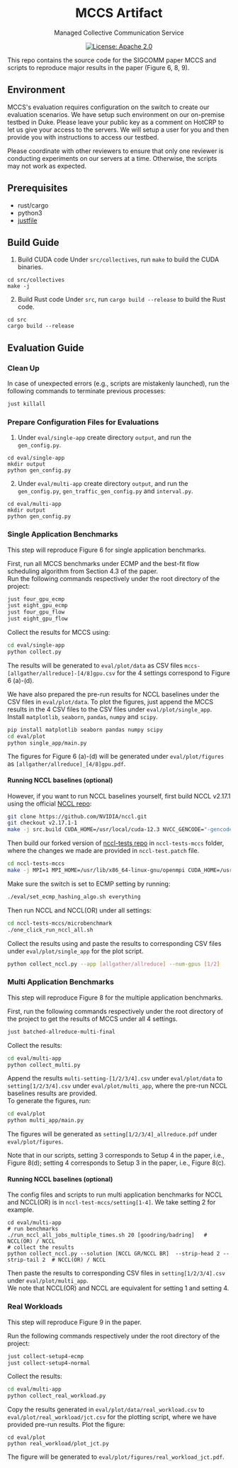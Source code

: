 <h1 align="center">
MCCS Artifact
</h1>
<p align="center">Managed Collective Communication Service</p>
<p align="center">
<a href="./LICENSE">
<img src="https://img.shields.io/badge/license-Apache_2.0-blue.svg" alt="License: Apache 2.0">
</a>
</p>

This repo contains the source code for the SIGCOMM paper MCCS and scripts to reproduce major results in the paper (Figure 6, 8, 9).

## Environment
MCCS's evaluation requires configuration on the switch to create our evaluation scenarios. We have setup such environment on our on-premise testbed in Duke. Please leave your public key as a comment on HotCRP to let us give your access to the servers. We will setup a user for you and then provide you with instructions to access our testbed. 

Please coordinate with other reviewers to ensure that only one reviewer is conducting experiments on our servers at a time. Otherwise, the scripts may not work as expected.

## Prerequisites
- rust/cargo
- python3
- [justfile](https://github.com/casey/just)


## Build Guide
1. Build CUDA code
Under `src/collectives`, run `make` to build the CUDA binaries.
```
cd src/collectives
make -j 
```
2. Build Rust code
Under `src`, run `cargo build --release` to build the Rust code.
```
cd src
cargo build --release
```

## Evaluation Guide
### Clean Up
In case of unexpected errors (e.g., scripts are mistakenly launched), run the following commands to terminate previous processes:
```bash
just killall
```

### Prepare Configuration Files for Evaluations
1. Under `eval/single-app` create directory `output`, and run the `gen_config.py`.
```
cd eval/single-app
mkdir output
python gen_config.py
```

2. Under `eval/multi-app` create directory `output`, and run the `gen_config.py`, `gen_traffic_gen_config.py` and `interval.py`.
```
cd eval/multi-app
mkdir output
python gen_config.py
```

### Single Application Benchmarks
This step will reproduce Figure 6 for single application benchmarks.

First, run all MCCS benchmarks under ECMP and the best-fit flow scheduling algorithm from Section 4.3 of the paper.   
Run the following commands respectively under the root directory of the project:
```bash
just four_gpu_ecmp
just eight_gpu_ecmp 
just four_gpu_flow
just eight_gpu_flow
```
Collect the results for MCCS using:
```bash
cd eval/single-app
python collect.py
```
The results will be generated to `eval/plot/data` as CSV files `mccs-[allgather/allreduce]-[4/8]gpu.csv` for the 4 settings correspond to Figure 6 (a)-(d). 

We have also prepared the pre-run results for NCCL baselines under the CSV files in `eval/plot/data`. 
To plot the figures, just append the MCCS results in the 4 CSV files to the CSV files under `eval/plot/single_app`. Install `matplotlib`, `seaborn`, `pandas`, `numpy` and `scipy`.
```bash
pip install matplotlib seaborn pandas numpy scipy
cd eval/plot
python single_app/main.py
```
The figures for Figure 6 (a)-(d) will be generated under `eval/plot/figures` as `[allgather/allreduce]_[4/8]gpu.pdf`.

#### Running NCCL baselines (optional)
However, if you want to run NCCL baselines yourself, first build NCCL v2.17.1 using the official [NCCL repo](https://github.com/NVIDIA/nccl/tree/v2.17.1-1):
```bash
git clone https://github.com/NVIDIA/nccl.git
git checkout v2.17.1-1
make -j src.build CUDA_HOME=/usr/local/cuda-12.3 NVCC_GENCODE="-gencode=arch=compute_86,code=sm_86"
```

Then build our forked version of [nccl-tests repo](https://github.com/NVIDIA/nccl-tests.git) in `nccl-tests-mccs` folder, where the changes we made are provided in `nccl-test.patch` file.
```bash
cd nccl-tests-mccs
make -j MPI=1 MPI_HOME=/usr/lib/x86_64-linux-gnu/openmpi CUDA_HOME=/usr/local/cuda-12.3 NCCL_HOME=[path to NCCL v2.17.1 library just built]
```

Make sure the switch is set to ECMP setting by running:
```bash
./eval/set_ecmp_hashing_algo.sh everything
``` 

Then run NCCL and NCCL(OR) under all settings:
```bash
cd nccl-tests-mccs/microbenchmark
./one_click_run_nccl_all.sh
```

Collect the results using and paste the results to corresponding CSV files under `eval/plot/single_app` for the plot script.
```bash
python collect_nccl.py --app [allgather/allreduce] --num-gpus [1/2]
```

### Multi Application Benchmarks
This step will reproduce Figure 8 for the multiple application benchmarks.

First, run the following commands respectively under the root directory of the project to get the results of MCCS under all 4 settings. 
```bash
just batched-allreduce-multi-final
```
Collect the results:
```bash
cd eval/multi-app
python collect_multi.py
```
Append the results `multi-setting-[1/2/3/4].csv` under `eval/plot/data` to `setting[1/2/3/4].csv` under `eval/plot/multi_app`, where the pre-run NCCL baselines results are provided.   
To generate the figures, run:
```bash
cd eval/plot
python multi_app/main.py
```
The figures will be generated as `setting[1/2/3/4]_allreduce.pdf` under `eval/plot/figures`.

Note that in our scripts, setting 3 corresponds to Setup 4 in the paper, i.e., Figure 8(d); setting 4 corresponds to Setup 3 in the paper, i.e., Figure 8(c). 

#### Running NCCL baselines (optional)
The config files and scripts to run multi application benchmarks for NCCL and NCCL(OR) is in `nccl-test-mccs/setting[1-4]`. We take setting 2 for example.
```
cd eval/multi-app
# run benchmarks
./run_nccl_all_jobs_multiple_times.sh 20 [goodring/badring]   # NCCL(OR) / NCCL
# collect the results
python collect_nccl.py --solution [NCCL GR/NCCL BR]  --strip-head 2 --strip-tail 2  # NCCL(OR) / NCCL
```
Then paste the results to corresponding CSV files in `setting[1/2/3/4].csv` under `eval/plot/multi_app`.   
We note that NCCL(OR) and NCCL are equivalent for setting 1 and setting 4.


### Real Workloads
This step will reproduce Figure 9 in the paper.

Run the following commands respectively under the root directory of the project:
```bash
just collect-setup4-ecmp
just collect-setup4-normal
```
Collect the results:
```bash
cd eval/multi-app
python collect_real_workload.py
```
Copy the results generated in `eval/plot/data/real_workload.csv` to `eval/plot/real_workload/jct.csv` for the plotting script, where we have provided pre-run results. Plot the figure:
```
cd eval/plot
python real_workload/plot_jct.py
```
The figure will be generated to `eval/plot/figures/real_workload_jct.pdf`.

